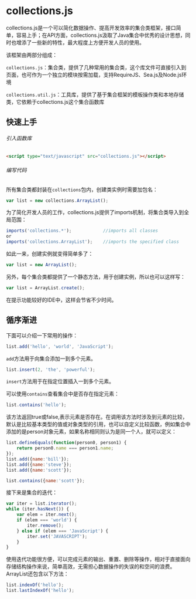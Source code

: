 # collections.js

collections.js是一个可以简化数据操作、提高开发效率的集合类框架，接口简单，容易上手；在API方面，collections.js汲取了Java集合中优秀的设计思想，同时也增添了一些新的特性，最大程度上方便开发人员的使用。

该框架由两部分组成：

`collections.js`：集合类，提供了几种常用的集合类，这个库文件可直接引入到页面，也可作为一个独立的模块按需加载，支持RequireJS、Sea.js及Node.js环境

`collections.util.js`：工具库，提供了基于集合框架的模板操作类和本地存储类，它依赖于collections.js这个集合函数库

## 快速上手
###### 引入函数库

```html
<script type="text/javascript" src="collections.js"></script>
```
###### 编写代码
所有集合类都封装在`collections`包内，创建类实例时需要加包名：

```javascript
var list = new collections.ArrayList();
```
为了简化开发人员的工作，collections.js提供了imports机制，将集合类导入到全局范围：

```javascript
imports('collections.*');            //imports all classes
or
imports('collections.ArrayList');    //imports the specified class
```
如此一来，创建实例就变得简单多了：

```javascript	
var list = new ArrayList();
```
另外，每个集合类都提供了一个静态方法，用于创建实例，所以也可以这样写：

```javascript	
var list = ArrayList.create();
```
在提示功能较好的IDE中，这样会节省不少时间。
## 循序渐进
下面可以介绍一下常用的操作：

```javascript
list.add('hello', 'world', 'JavaScript');
```
`add`方法用于向集合添加一到多个元素。

```javascript	
list.insert(2, 'the', 'powerful');
```
`insert`方法用于在指定位置插入一到多个元素。

可以使用`contains`查看集合中是否存在指定元素：

```javascript
list.contains('hello');
```
该方法返回true或false,表示元素是否存在。在调用该方法时涉及到元素的比较，默认是比较基本类型的值或对象类型的引用，也可以自定义比较函数，例如集合中添加的是person对象元素，如果名称相同则认为是同一个人，就可以定义：

```javascript
list.defineEquals(function(person0, person1) {
	return person0.name === person1.name;
});
list.add({name:'bill'});
list.add({name:'steve'});
list.add({name:'scott'});

list.contains({name:'scott'});
```
接下来是集合的迭代：

```javascript
var iter = list.iterator();
while (iter.hasNext()) {
	var elem = iter.next();
	if (elem === 'world') {
		iter.remove();
	} else if (elem === 'JavaScript') {
		iter.set('JAVASCRIPT');
	}
}
```
使用迭代功能很方便，可以完成元素的输出、重置、删除等操作，相对于直接面向存储结构操作来说，简单高效，无需担心数据操作的失误的和空间的浪费。
ArrayList还包含以下方法：

```javascript
list.indexOf('hello');
list.lastIndexOf('hello');
```